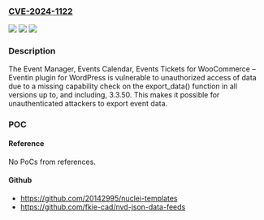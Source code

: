 ### [CVE-2024-1122](https://cve.mitre.org/cgi-bin/cvename.cgi?name=CVE-2024-1122)
![](https://img.shields.io/static/v1?label=Product&message=Event%20Manager%2C%20Events%20Calendar%2C%20Events%20Tickets%20for%20WooCommerce%20%E2%80%93%20Eventin&color=blue)
![](https://img.shields.io/static/v1?label=Version&message=*%3C%3D%203.3.50%20&color=brighgreen)
![](https://img.shields.io/static/v1?label=Vulnerability&message=CWE-862%20Missing%20Authorization&color=brighgreen)

### Description

The Event Manager, Events Calendar, Events Tickets for WooCommerce – Eventin plugin for WordPress is vulnerable to unauthorized access of data due to a missing capability check on the export_data() function in all versions up to, and including, 3.3.50. This makes it possible for unauthenticated attackers to export event data.

### POC

#### Reference
No PoCs from references.

#### Github
- https://github.com/20142995/nuclei-templates
- https://github.com/fkie-cad/nvd-json-data-feeds

